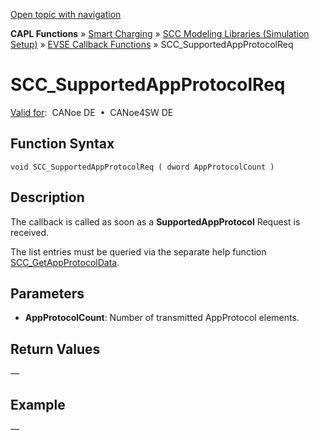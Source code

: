 [Open topic with navigation](../../../../../CANoeDEFamily.htm#Topics/CAPLFunctions/SmartCharging/Callbacks/CAPLfunctionSCCSupportedAppProtocolReq.md)

**CAPL Functions** » [Smart Charging](../CAPLFunctionsSmartChargingOverview.md) » [SCC Modeling Libraries (Simulation Setup)](../CAPLFunctionsSmartChargingOverview.md#BMNodeayerDLL) » [EVSE Callback Functions](../CAPLFunctionsSmartChargingOverview.md#CallbackEVSE) » SCC_SupportedAppProtocolReq

# SCC_SupportedAppProtocolReq

[Valid for](../../../Shared/FeatureAvailability.md):  CANoe DE  •  CANoe4SW DE

## Function Syntax

```plaintext
void SCC_SupportedAppProtocolReq ( dword AppProtocolCount )
```

## Description

The callback is called as soon as a **SupportedAppProtocol** Request is received.

The list entries must be queried via the separate help function [SCC_GetAppProtocolData](../Functions/CAPLfunctionSCCGetAppProtocolData.md).

## Parameters

- **AppProtocolCount**: Number of transmitted AppProtocol elements.

## Return Values

—

## Example

—
